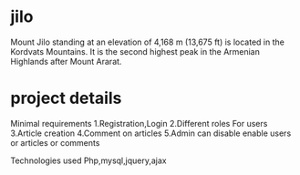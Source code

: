 # jilo
Mount Jilo standing at an elevation of 4,168 m (13,675 ft) is located in the Kordvats Mountains. It is the second highest peak in the Armenian Highlands after Mount Ararat. 
# project details

Minimal requirements
1.Registration,Login
2.Different roles For users
3.Article creation
4.Comment on articles
5.Admin can disable enable users or articles or comments

Technologies used
Php,mysql,jquery,ajax
